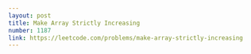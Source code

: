 ```yaml
---
layout: post
title: Make Array Strictly Increasing
number: 1187
link: https://leetcode.com/problems/make-array-strictly-increasing
---
```

